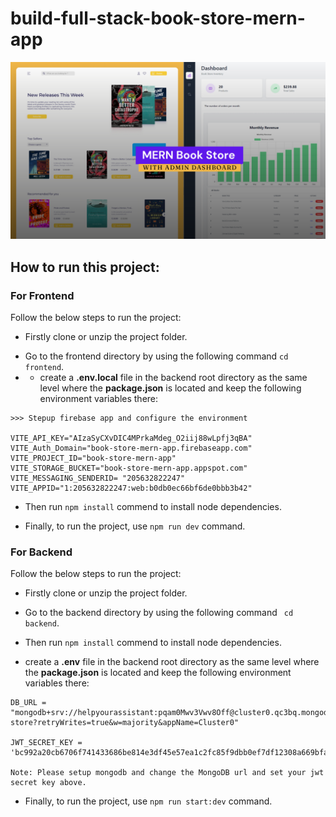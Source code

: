 # build-full-stack-book-store-mern-app

![full-stack-book-store-mern-project](/frontend/src/assets/github-cover.png)

## How to run this project:

### For Frontend

Follow the below steps to run the project:

- Firstly clone or unzip the project folder.

* Go to the frontend directory by using the following command `cd frontend`.
* - create a **.env.local** file in the backend root directory as the same level where the **package.json** is located and keep the following environment variables there:

```
>>> Stepup firebase app and configure the environment

VITE_API_KEY="AIzaSyCXvDIC4MPrkaMdeg_O2iij88wLpfj3qBA"
VITE_Auth_Domain="book-store-mern-app.firebaseapp.com"
VITE_PROJECT_ID="book-store-mern-app"
VITE_STORAGE_BUCKET="book-store-mern-app.appspot.com"
VITE_MESSAGING_SENDERID= "205632822247"
VITE_APPID="1:205632822247:web:b0db0ec66bf6de0bbb3b42"
```

- Then run `npm install` commend to install node dependencies.

* Finally, to run the project, use `npm run dev` command.

### For Backend

Follow the below steps to run the project:

- Firstly clone or unzip the project folder.

* Go to the backend directory by using the following command ` cd backend`.

- Then run `npm install` commend to install node dependencies.

* create a **.env** file in the backend root directory as the same level where the **package.json** is located and keep the following environment variables there:

```
DB_URL = "mongodb+srv://helpyourassistant:pqam0Mwv3Vwv8Off@cluster0.qc3bq.mongodb.net/book-store?retryWrites=true&w=majority&appName=Cluster0"

JWT_SECRET_KEY = 'bc992a20cb6706f741433686be814e3df45e57ea1c2fc85f9dbb0ef7df12308a669bfa7c976368ff32e32f6541480ce9ec1b122242f9b1257ab669026aeaf16'

Note: Please setup mongodb and change the MongoDB url and set your jwt secret key above.
```

- Finally, to run the project, use `npm run start:dev` command.
